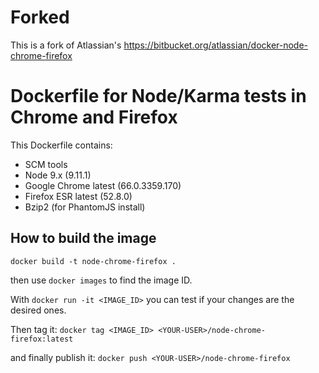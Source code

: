 # Forked

This is a fork of Atlassian's https://bitbucket.org/atlassian/docker-node-chrome-firefox

# Dockerfile for Node/Karma tests in Chrome and Firefox

This Dockerfile contains:

* SCM tools
* Node 9.x (9.11.1)
* Google Chrome latest (66.0.3359.170)
* Firefox ESR latest (52.8.0)
* Bzip2 (for PhantomJS install)

## How to build the image
```
docker build -t node-chrome-firefox .
```

then use `docker images` to find the image ID.

With `docker run -it <IMAGE_ID>` you can test if your changes are the desired ones.

Then tag it: `docker tag <IMAGE_ID> <YOUR-USER>/node-chrome-firefox:latest`

and finally publish it: `docker push <YOUR-USER>/node-chrome-firefox`
